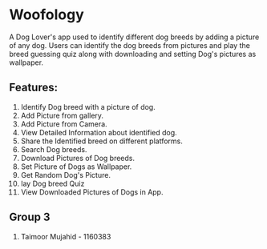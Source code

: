 
# Woofology 

A Dog Lover's app used to identify different dog breeds by adding a picture of any dog. 
Users can identify the dog breeds from pictures and play the breed guessing quiz along with downloading and setting Dog's pictures as wallpaper.

## Features:
1. Identify Dog breed with a picture of dog.
2. Add Picture from gallery.
3. Add Picture from Camera.
4. View Detailed Information about identified dog.
5. Share the Identified breed on different platforms.
6. Search Dog breeds.
7. Download Pictures of Dog breeds.
8. Set Picture of Dogs as Wallpaper.
9. Get Random Dog's Picture.
10. lay Dog breed Quiz
11. View Downloaded Pictures of Dogs in App.


## Group 3

1. Taimoor Mujahid - 1160383